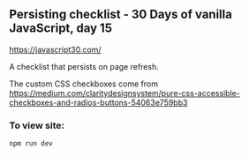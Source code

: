 ## Persisting checklist - 30 Days of vanilla JavaScript, day 15

https://javascript30.com/

A checklist that persists on page refresh.

The custom CSS checkboxes come from https://medium.com/claritydesignsystem/pure-css-accessible-checkboxes-and-radios-buttons-54063e759bb3

### To view site:

```
npm run dev
```
